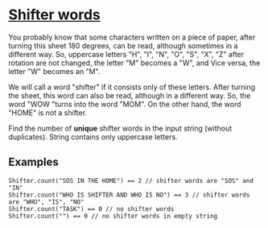 # [Shifter words](https://www.codewars.com/kata/shifter-words "https://www.codewars.com/kata/603b2bb1c7646d000f900083")

You probably know that some characters written on a piece of paper, after turning this sheet 180 degrees, can be read, although sometimes in a different way. So, uppercase letters "H", "I", "N", "O", "S", "X", "Z" after rotation are not changed, the letter "M" becomes a "W", and Vice versa, the letter "W" becomes an "M".

We will call a word "shifter" if it consists only of these letters. After turning the sheet, this word can also be read, although in a different way. So, the word "WOW "turns into the word "MOM". On the other hand, the word "HOME" is not a shifter.

Find the number of **unique** shifter words in the input string (without duplicates). String contains only uppercase letters.

## Examples

```
Shifter.count("SOS IN THE HOME") == 2 // shifter words are "SOS" and "IN"
Shifter.count("WHO IS SHIFTER AND WHO IS NO") == 3 // shifter words are "WHO", "IS", "NO"
Shifter.count("TASK") == 0 // no shifter words
Shifter.count("") == 0 // no shifter words in empty string
```
